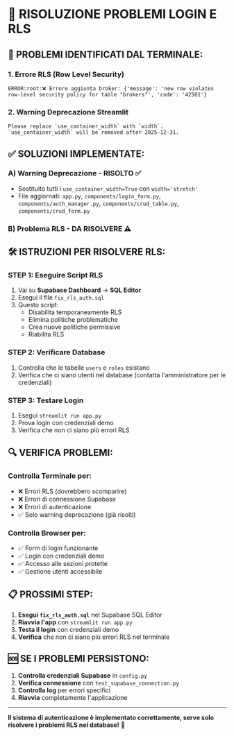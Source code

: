 # 🔧 RISOLUZIONE PROBLEMI LOGIN E RLS

## 🚨 **PROBLEMI IDENTIFICATI DAL TERMINALE:**

### 1. **Errore RLS (Row Level Security)**
```
ERROR:root:❌ Errore aggiunta broker: {'message': 'new row violates row-level security policy for table "brokers"', 'code': '42501'}
```

### 2. **Warning Deprecazione Streamlit**
```
Please replace `use_container_width` with `width`.
`use_container_width` will be removed after 2025-12-31.
```

## ✅ **SOLUZIONI IMPLEMENTATE:**

### **A) Warning Deprecazione - RISOLTO** ✅
- Sostituito tutti i `use_container_width=True` con `width='stretch'`
- File aggiornati: `app.py`, `components/login_form.py`, `components/auth_manager.py`, `components/crud_table.py`, `components/crud_form.py`

### **B) Problema RLS - DA RISOLVERE** ⚠️

## 🛠️ **ISTRUZIONI PER RISOLVERE RLS:**

### **STEP 1: Eseguire Script RLS**
1. Vai su **Supabase Dashboard** → **SQL Editor**
2. Esegui il file `fix_rls_auth.sql`
3. Questo script:
   - Disabilita temporaneamente RLS
   - Elimina politiche problematiche
   - Crea nuove politiche permissive
   - Riabilita RLS

### **STEP 2: Verificare Database**
1. Controlla che le tabelle `users` e `roles` esistano
2. Verifica che ci siano utenti nel database (contatta l'amministratore per le credenziali)

### **STEP 3: Testare Login**
1. Esegui `streamlit run app.py`
2. Prova login con credenziali demo
3. Verifica che non ci siano più errori RLS

## 🔍 **VERIFICA PROBLEMI:**

### **Controlla Terminale per:**
- ❌ Errori RLS (dovrebbero scomparire)
- ❌ Errori di connessione Supabase
- ❌ Errori di autenticazione
- ✅ Solo warning deprecazione (già risolti)

### **Controlla Browser per:**
- ✅ Form di login funzionante
- ✅ Login con credenziali demo
- ✅ Accesso alle sezioni protette
- ✅ Gestione utenti accessibile

## 📋 **PROSSIMI STEP:**

1. **Esegui `fix_rls_auth.sql`** nel Supabase SQL Editor
2. **Riavvia l'app** con `streamlit run app.py`
3. **Testa il login** con credenziali demo
4. **Verifica** che non ci siano più errori RLS nel terminale

## 🆘 **SE I PROBLEMI PERSISTONO:**

1. **Controlla credenziali Supabase** in `config.py`
2. **Verifica connessione** con `test_supabase_connection.py`
3. **Controlla log** per errori specifici
4. **Riavvia** completamente l'applicazione

---

**Il sistema di autenticazione è implementato correttamente, serve solo risolvere i problemi RLS nel database!** 🎯
